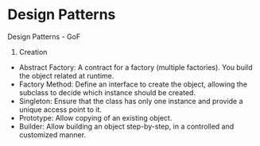 # Design Patterns

Design Patterns - GoF

1) Creation
- Abstract Factory: A contract for a factory (multiple factories). You build the object related at runtime.
- Factory Method: Define an interface to create the object, allowing the subclass to decide which instance should be created.
- Singleton: Ensure that the class has only one instance and provide a unique access point to it.
- Prototype: Allow copying of an existing object.
- Builder: Allow building an object step-by-step, in a controlled and customized manner.

